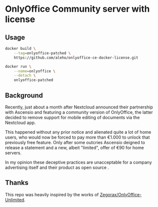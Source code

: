 # OnlyOffice Community server with license

## Usage

```sh
docker build \
    --tag=onlyoffice-patched \
    https://github.com/aleho/onlyoffice-ce-docker-license.git
```

```sh
docker run \
    --name=onlyoffice \
    --detach \
    onlyoffice-patched
```

## Background
Recently, just about a month after Nextcloud announced their partnership with
Ascensio and featuring a community version of OnlyOffice, the latter decided
to remove support for mobile editing of documents via the Nextcloud app.

This happened without any prior notice and alienated quite a lot of home users,
who would now be forced to pay more than €1.000 to unlock that previously free
feature. Only after some outcries Ascensio deigned to release a statement and
a new, albeit "limited", offer of €90 for home servers.

In my opinion these deceptive practices are unacceptable for a company
advertising itself and their product as open source .


## Thanks

This repo was heavily inspired by the works of
[Zegorax/OnlyOffice-Unlimited](https://github.com/Zegorax/OnlyOffice-Unlimited).
